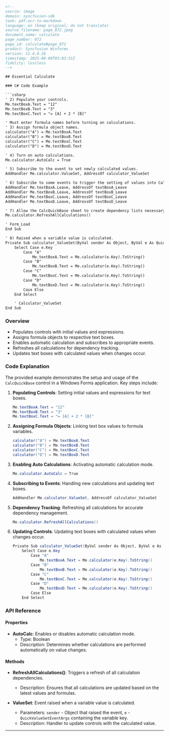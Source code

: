 ```html
<!-- 
source: image
domain: syncfusion-sdk
task: pdf-ocr-to-markdown
language: en (keep original; do not translate)
source_filename: page_072.jpeg
document_name: calculate
page_number: 072
page_id: calculate#page_072
product: Syncfusion Winforms
version: 11.4.0.26
timestamp: 2025-08-09T03:03:51Z
fidelity: lossless
-->

## Essential Calculate

### C# Code Example

```csharp
' 2) Populate your controls.
Me.textBoxA.Text = "12"
Me.textBoxB.Text = "3"
Me.textBoxC.Text = "= [A] + 2 * [B]"

' Must enter formula names before turning on calculations.
' 3) Assign formula object names.
calculator("A") = Me.textBoxA.Text
calculator("B") = Me.textBoxB.Text
calculator("C") = Me.textBoxC.Text
calculator("D") = Me.textBoxD.Text

' 4) Turn on auto calculations.
Me.calculator.AutoCalc = True

' 5) Subscribe to the event to set newly calculated values.
AddHandler Me.calculator.ValueSet, AddressOf calculator_ValueSet

' 6) Subscribe to some events to trigger the setting of values into CalcQuickBase.
AddHandler Me.textBoxA.Leave, AddressOf textBoxA_Leave
AddHandler Me.textBoxB.Leave, AddressOf textBoxB_Leave
AddHandler Me.textBoxC.Leave, AddressOf textBoxC_Leave
AddHandler Me.textBoxD.Leave, AddressOf textBoxD_Leave

' 7) Allow the CalcQuickBase sheet to create dependency lists necessary for auto calculations.
Me.calculator.RefreshAllCalculations()

' Form_Load
End Sub

' 8) Raised when a variable value is calculated.
Private Sub calculator_ValueSet(ByVal sender As Object, ByVal e As QuickValueSetEventArgs)
    Select Case e.Key
        Case "A"
            Me.textBoxA.Text = Me.calculator(e.Key).ToString()
        Case "B"
            Me.textBoxB.Text = Me.calculator(e.Key).ToString()
        Case "C"
            Me.textBoxC.Text = Me.calculator(e.Key).ToString()
        Case "D"
            Me.textBoxD.Text = Me.calculator(e.Key).ToString()
        Case Else
    End Select

    ' Calculator_ValueSet
End Sub
```

### Overview

- Populates controls with initial values and expressions.
- Assigns formula objects to respective text boxes.
- Enables automatic calculation and subscribes to appropriate events.
- Refreshes all calculations for dependency tracking.
- Updates text boxes with calculated values when changes occur.

### Code Explanation

The provided example demonstrates the setup and usage of the `CalcQuickBase` control in a Windows Forms application. Key steps include:

1. **Populating Controls**: Setting initial values and expressions for text boxes.
   ```csharp
   Me.textBoxA.Text = "12"
   Me.textBoxB.Text = "3"
   Me.textBoxC.Text = "= [A] + 2 * [B]"
   ```

2. **Assigning Formula Objects**: Linking text box values to formula variables.
   ```csharp
   calculator("A") = Me.textBoxA.Text
   calculator("B") = Me.textBoxB.Text
   calculator("C") = Me.textBoxC.Text
   calculator("D") = Me.textBoxD.Text
   ```

3. **Enabling Auto Calculations**: Activating automatic calculation mode.
   ```csharp
   Me.calculator.AutoCalc = True
   ```

4. **Subscribing to Events**: Handling new calculations and updating text boxes.
   ```csharp
   AddHandler Me.calculator.ValueSet, AddressOf calculator_ValueSet
   ```

5. **Dependency Tracking**: Refreshing all calculations for accurate dependency management.
   ```csharp
   Me.calculator.RefreshAllCalculations()
   ```

6. **Updating Controls**: Updating text boxes with calculated values when changes occur.
   ```csharp
   Private Sub calculator_ValueSet(ByVal sender As Object, ByVal e As QuickValueSetEventArgs)
       Select Case e.Key
           Case "A"
               Me.textBoxA.Text = Me.calculator(e.Key).ToString()
           Case "B"
               Me.textBoxB.Text = Me.calculator(e.Key).ToString()
           Case "C"
               Me.textBoxC.Text = Me.calculator(e.Key).ToString()
           Case "D"
               Me.textBoxD.Text = Me.calculator(e.Key).ToString()
           Case Else
       End Select
   ```

### API Reference

#### Properties

- **AutoCalc**: Enables or disables automatic calculation mode.
  - Type: Boolean
  - Description: Determines whether calculations are performed automatically on value changes.

#### Methods

- **RefreshAllCalculations()**: Triggers a refresh of all calculation dependencies.
  - Description: Ensures that all calculations are updated based on the latest values and formulas.

- **ValueSet**: Event raised when a variable value is calculated.
  - Parameters: `sender` - Object that raised the event, `e` - `QuickValueSetEventArgs` containing the variable key.
  - Description: Handler to update controls with the calculated value.

---

<!-- tags: [syncfusion, winforms, calculation, calcquickbase] keywords: [calculator, auto calculation, text box, formula, value set, refresh, dependency tracking] -->
```